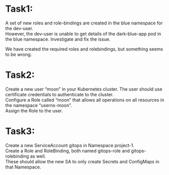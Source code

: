 # Task1: 
A set of new roles and role-bindings are created in the blue namespace for the dev-user. <br> However, the dev-user is unable to get details of the dark-blue-app pod in the blue namespace. Investigate and fix the issue.
<br>

We have created the required roles and rolebindings, but something seems to be wrong.

# Task2:
Create a new user “moon” in your Kubernetes cluster. The user should use certificate credentials to authenticate to the cluster. 
<br>Configure a Role called “moon” that allows all operations on all resources in the namespace “userns-moon”. <br> Assign the Role to the user.

# Task3:
Create a new ServiceAccount gitops in Namespace project-1.
<br> Create a Role and RoleBinding, both named gitops-role and gitops-rolebinding as well. 
<br>
These should allow the new SA to only create Secrets and ConfigMaps in that Namespace.
